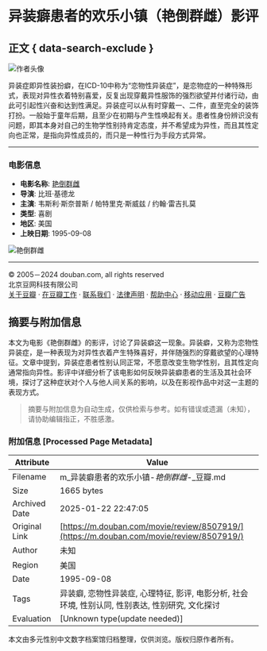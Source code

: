 # 异装癖患者的欢乐小镇（艳倒群雌）影评

## 正文 { data-search-exclude }


![作者头像](https://img3.doubanio.com/icon/u57264381-2.jpg)

异装症即异性装扮癖，在ICD-10中称为“恋物性异装症”，是恋物症的一种特殊形式，表现对异性衣着特别喜爱，反复出现穿戴异性服饰的强烈欲望并付诸行动，由此可引起性兴奋和达到性满足。异装症可以从有时穿戴一、二件，直至完全的装饰打扮。一般始于童年后期，且至少在初期与产生性唤起有关。患者性身份辨识没有问题，即其本身对自己的生物学性别持肯定态度，并不希望成为异性，而且其性定向也正常，是指向异性成员的，而只是一种性行为手段方式异常。

---

### 电影信息

- **电影名称**: [艳倒群雌](https://movie.douban.com/subject/1298972/)
- **导演**: 比班·基德龙
- **主演**: 韦斯利·斯奈普斯 / 帕特里克·斯威兹 / 约翰·雷吉扎莫
- **类型**: 喜剧
- **地区**: 美国
- **上映日期**: 1995-09-08

![艳倒群雌](https://img1.doubanio.com/view/photo/s_ratio_poster/public/p2685891448.webp)

---

© 2005－2024 douban.com, all rights reserved  
北京豆网科技有限公司  
[关于豆瓣](https://www.douban.com/about) · [在豆瓣工作](https://www.douban.com/jobs) · [联系我们](https://www.douban.com/about?topic=contactus) · [法律声明](https://www.douban.com/about/legal) · [帮助中心](https://help.douban.com/?app=movie) · [移动应用](https://www.douban.com/doubanapp/) · [豆瓣广告](https://www.douban.com/partner/)
<!-- tcd_original_link https://m.douban.com/movie/review/8507919/ -->


## 摘要与附加信息

<!-- tcd_abstract -->
本文为电影《艳倒群雌》的影评，讨论了异装癖这一现象。异装癖，又称为恋物性异装症，是一种表现为对异性衣着产生特殊喜好，并伴随强烈的穿戴欲望的心理特征。文章中提到，异装症患者性别认同正常，不愿意改变生物学性别，且其性定向通常指向异性。影评中详细分析了该电影如何反映异装癖患者的生活及其社会环境，探讨了这种症状对个人与他人间关系的影响，以及在影视作品中对这一主题的表现方式。
<!-- tcd_abstract_end -->

> 摘要与附加信息为自动生成，仅供检索与参考。如有错误或遗漏（未知），请协助编辑指正，不胜感激。

### 附加信息 [Processed Page Metadata]

| Attribute       | Value                                  |
|-----------------|----------------------------------------|
| Filename        | m_异装癖患者的欢乐小镇-_艳倒群雌_-_豆瓣.md                             |
| Size            | 1665 bytes                           |
| Archived Date   | 2025-01-22 22:47:05                             |
| Original Link   | [https://m.douban.com/movie/review/8507919/](https://m.douban.com/movie/review/8507919/)                       |
| Author          | 未知                               |
| Region          | 美国                               |
| Date            | 1995-09-08                                 |
| Tags            | 异装癖, 恋物性异装症, 心理特征, 影评, 电影分析, 社会环境, 性别认同, 性别表达, 性别研究, 文化探讨                                 |
| Evaluation            | [Unknown type(update needed)]                                 |
<!-- tcd_table_end -->

本文由多元性别中文数字档案馆归档整理，仅供浏览。版权归原作者所有。
